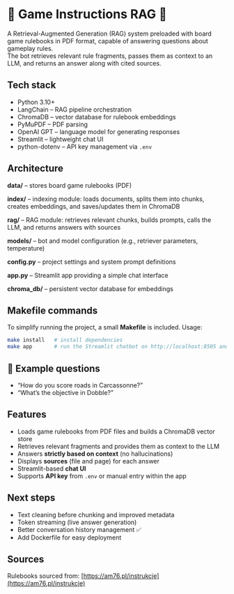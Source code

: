 # 🎲 Game Instructions RAG 🎲
A Retrieval-Augmented Generation (RAG) system preloaded with board game rulebooks in PDF format, capable of answering questions about gameplay rules.  
The bot retrieves relevant rule fragments, passes them as context to an LLM, and returns an answer along with cited sources.

## Tech stack 
- Python 3.10+
- LangChain – RAG pipeline orchestration
- ChromaDB – vector database for rulebook embeddings
- PyMuPDF – PDF parsing 
- OpenAI GPT – language model for generating responses
- Streamlit – lightweight chat UI
- python-dotenv – API key management via `.env`

## Architecture 
**data/** – stores board game rulebooks (PDF)

**index/** – indexing module: loads documents, splits them into chunks, creates embeddings, and saves/updates them in ChromaDB

**rag/** – RAG module: retrieves relevant chunks, builds prompts, calls the LLM, and returns answers with sources

**models/** – bot and model configuration (e.g., retriever parameters, temperature)

**config.py** – project settings and system prompt definitions

**app.py** – Streamlit app providing a simple chat interface

**chroma_db/** – persistent vector database for embeddings

## Makefile commands

To simplify running the project, a small **Makefile** is included. Usage:

```bash
make install   # install dependencies
make app       # run the Streamlit chatbot on http://localhost:8505 and have fun! 
```

## 💬 Example questions
- “How do you score roads in Carcassonne?”  
- “What’s the objective in Dobble?”

## Features
- Loads game rulebooks from PDF files and builds a ChromaDB vector store  
- Retrieves relevant fragments and provides them as context to the LLM  
- Answers **strictly based on context** (no hallucinations)  
- Displays **sources** (file and page) for each answer  
- Streamlit-based **chat UI**  
- Supports **API key** from `.env` or manual entry within the app

## Next steps 
- Text cleaning before chunking and improved metadata  
- Token streaming (live answer generation)  
- Better conversation history management ✅  
- Add Dockerfile for easy deployment

## Sources 
Rulebooks sourced from:
[https://am76.pl/instrukcje](https://am76.pl/instrukcje)




